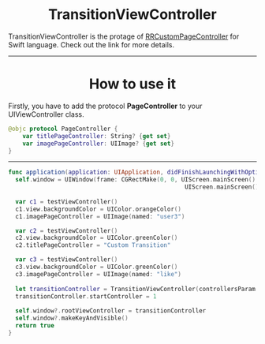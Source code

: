 <p align="center">
  <h1 align="center">TransitionViewController</h1>
</p>

TransitionViewController is the protage of <a href="https://github.com/remirobert/RRCustomPageController">RRCustomPageController</a> for Swift language.
Check out the link for more details.

<hr>
<h1 align="center">How to use it</h1>

Firstly, you have to add the protocol **PageController** to your UIViewController class.

```Swift
@objc protocol PageController {
    var titlePageController: String? {get set}
    var imagePageController: UIImage? {get set}
}
```

<hr>

```Swift
func application(application: UIApplication, didFinishLaunchingWithOptions launchOptions: [NSObject: AnyObject]?) -> Bool {
  self.window = UIWindow(frame: CGRectMake(0, 0, UIScreen.mainScreen().bounds.size.width,
                                                  UIScreen.mainScreen().bounds.size.height))
        
  var c1 = testViewController()
  c1.view.backgroundColor = UIColor.orangeColor()
  c1.imagePageController = UIImage(named: "user3")

  var c2 = testViewController()
  c2.view.backgroundColor = UIColor.greenColor()
  c2.titlePageController = "Custom Transition"

  var c3 = testViewController()
  c3.view.backgroundColor = UIColor.greenColor()
  c3.imagePageController = UIImage(named: "like")
      
  let transitionController = TransitionViewController(controllersParam: [c1, c2, c3])
  transitionController.startController = 1
        
  self.window?.rootViewController = transitionController
  self.window?.makeKeyAndVisible()
  return true
}
```
